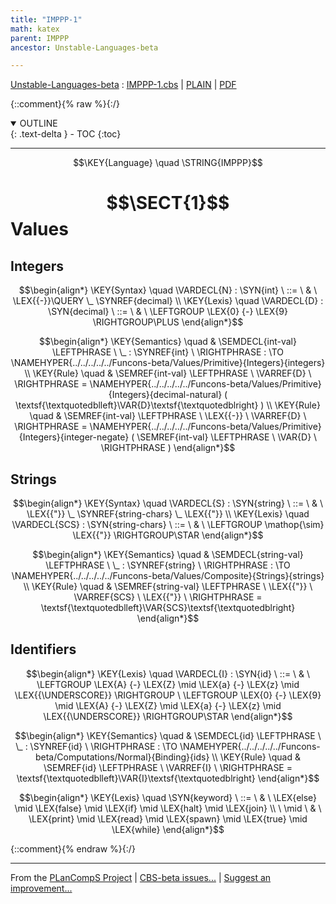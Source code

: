 ```yaml
---
title: "IMPPP-1"
math: katex
parent: IMPPP
ancestor: Unstable-Languages-beta

---
```

[Unstable-Languages-beta] : [IMPPP-1.cbs] \| [PLAIN] \| [PDF]

{::comment}{% raw %}{:/}
<details open markdown="block">
  <summary>
    OUTLINE
  </summary>
  {: .text-delta }
- TOC
{:toc}
</details>


----

$$\KEY{Language} \quad \STRING{IMPPP}$$

# $$\SECT{1}$$ Values
           


## Integers
               


$$\begin{align*}
  \KEY{Syntax} \quad
    \VARDECL{N} : \SYN{int}
      \ ::= \ & \
      \LEX{{-}}\QUERY \_ \SYNREF{decimal}
\\
  \KEY{Lexis} \quad
    \VARDECL{D} : \SYN{decimal}
      \ ::= \ & \
      \LEFTGROUP \LEX{0} {-} \LEX{9} \RIGHTGROUP\PLUS
\end{align*}$$

$$\begin{align*}
  \KEY{Semantics} \quad
  & \SEMDECL{int-val} \LEFTPHRASE \ \_ : \SYNREF{int} \ \RIGHTPHRASE  
    :  \TO \NAMEHYPER{../../../../../Funcons-beta/Values/Primitive}{Integers}{integers} 
\\
  \KEY{Rule} \quad
    & \SEMREF{int-val} \LEFTPHRASE \
                            \VARREF{D} \
                          \RIGHTPHRASE  = 
      \NAMEHYPER{../../../../../Funcons-beta/Values/Primitive}{Integers}{decimal-natural}
        (  \textsf{\textquotedblleft}\VAR{D}\textsf{\textquotedblright} )
\\
  \KEY{Rule} \quad
    & \SEMREF{int-val} \LEFTPHRASE \
                            \LEX{{-}} \ \VARREF{D} \
                          \RIGHTPHRASE  = 
      \NAMEHYPER{../../../../../Funcons-beta/Values/Primitive}{Integers}{integer-negate}
        (  \SEMREF{int-val} \LEFTPHRASE \
                                    \VAR{D} \
                                  \RIGHTPHRASE  )
\end{align*}$$

## Strings
               


$$\begin{align*}
  \KEY{Syntax} \quad
    \VARDECL{S} : \SYN{string}
      \ ::= \ & \
      \LEX{{"}} \_ \SYNREF{string-chars} \_ \LEX{{"}}
\\
  \KEY{Lexis} \quad
    \VARDECL{SCS} : \SYN{string-chars}
      \ ::= \ & \
      \LEFTGROUP \mathop{\sim} \LEX{{"}} \RIGHTGROUP\STAR
\end{align*}$$

$$\begin{align*}
  \KEY{Semantics} \quad
  & \SEMDECL{string-val} \LEFTPHRASE \ \_ : \SYNREF{string} \ \RIGHTPHRASE  
    :  \TO \NAMEHYPER{../../../../../Funcons-beta/Values/Composite}{Strings}{strings} 
\\
  \KEY{Rule} \quad
    & \SEMREF{string-val} \LEFTPHRASE \
                            \LEX{{"}} \ \VARREF{SCS} \ \LEX{{"}} \
                          \RIGHTPHRASE  = 
      \textsf{\textquotedblleft}\VAR{SCS}\textsf{\textquotedblright}
\end{align*}$$

## Identifiers
               


$$\begin{align*}
  \KEY{Lexis} \quad
    \VARDECL{I} : \SYN{id}
      \ ::= \ & \
      \LEFTGROUP \LEX{A} {-} \LEX{Z} \mid \LEX{a} {-} \LEX{z} \mid \LEX{{\UNDERSCORE}} \RIGHTGROUP \ \LEFTGROUP \LEX{0} {-} \LEX{9} \mid \LEX{A} {-} \LEX{Z} \mid \LEX{a} {-} \LEX{z} \mid \LEX{{\UNDERSCORE}} \RIGHTGROUP\STAR
\end{align*}$$

$$\begin{align*}
  \KEY{Semantics} \quad
  & \SEMDECL{id} \LEFTPHRASE \ \_ : \SYNREF{id} \ \RIGHTPHRASE  
    :  \TO \NAMEHYPER{../../../../../Funcons-beta/Computations/Normal}{Binding}{ids} 
\\
  \KEY{Rule} \quad
    & \SEMREF{id} \LEFTPHRASE \
                            \VARREF{I} \
                          \RIGHTPHRASE  = 
      \textsf{\textquotedblleft}\VAR{I}\textsf{\textquotedblright}
\end{align*}$$

$$\begin{align*}
  \KEY{Lexis} \quad
     \SYN{keyword}
      \ ::= \ & \
      \LEX{else} \mid \LEX{false} \mid \LEX{if} \mid \LEX{halt} \mid \LEX{join} \\
      \ \mid \ & \ \LEX{print} \mid \LEX{read} \mid \LEX{spawn} \mid \LEX{true} \mid \LEX{while}
\end{align*}$$



[Funcons-beta]: /CBS-beta/math/Funcons-beta
  "FUNCONS-BETA"
[Unstable-Funcons-beta]: /CBS-beta/math/Unstable-Funcons-beta
  "UNSTABLE-FUNCONS-BETA"
[Languages-beta]: /CBS-beta/math/Languages-beta
  "LANGUAGES-BETA"
[Unstable-Languages-beta]: /CBS-beta/math/Unstable-Languages-beta
  "UNSTABLE-LANGUAGES-BETA"
[CBS-beta]: /CBS-beta
  "CBS-BETA"
[IMPPP-1.cbs]: https://github.com/plancomps/CBS-beta/blob/math/Unstable-Languages-beta/IMP-Plus-Plus/IMPPP-cbs/IMPPP/IMPPP-1/IMPPP-1.cbs
  "CBS SOURCE FILE ON GITHUB"
[PLAIN]: /CBS-beta/docs/Unstable-Languages-beta/IMP-Plus-Plus/IMPPP-cbs/IMPPP/IMPPP-1
  "CBS SOURCE WEB PAGE"
 [PRETTY]: /CBS-beta/math/Unstable-Languages-beta/IMP-Plus-Plus/IMPPP-cbs/IMPPP/IMPPP-1
  "CBS-KATEX WEB PAGE"
[PDF]: https://github.com/plancomps/CBS-beta/blob/math/Unstable-Languages-beta/IMP-Plus-Plus/IMPPP-cbs/IMPPP/IMPPP-1/IMPPP-1.pdf
  "CBS-LATEX PDF FILE"
[PLanCompS Project]: https://plancomps.github.io
  "PROGRAMMING LANGUAGE COMPONENTS AND SPECIFICATIONS PROJECT HOME PAGE"
{::comment}{% endraw %}{:/}


____

From the [PLanCompS Project] | [CBS-beta issues...] | [Suggest an improvement...]

[CBS-beta issues...]: https://github.com/plancomps/CBS-beta/issues
  "CBS-BETA ISSUE REPORTS ON GITHUB"
[Suggest an improvement...]: mailto:plancomps@gmail.com?Subject=CBS-beta%20-%20comment&Body=Re%3A%20CBS-beta%20specification%20at%20IMPPP/IMPPP-1/IMPPP-1.cbs%0A%0AComment/Query/Issue/Suggestion%3A%0A%0A%0ASignature%3A%0A
  "GENERATE AN EMAIL TEMPLATE"
